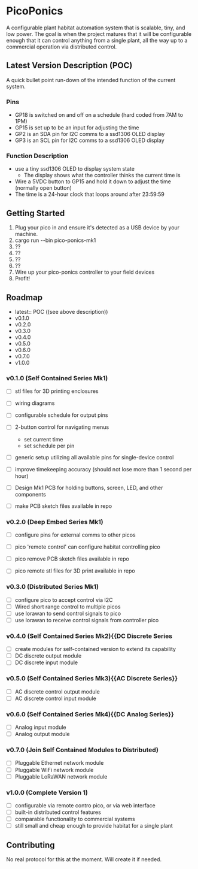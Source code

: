 # PicoPonics

A configurable plant habitat automation system that is scalable, tiny,
and low power.  The goal is when the project matures that it will be configurable enough
that it can control anything from a single plant, all the way up to
a commercial operation via distributed control.


## Latest Version Description (POC)
A quick bullet point run-down of the intended function of the current system.

### Pins
- GP18 is switched on and off on a schedule (hard coded from 7AM to 1PM)
- GP15 is set up to be an input for adjusting the time
- GP2 is an SDA pin for I2C comms to a ssd1306 OLED display
- GP3 is an SCL pin for I2C comms to a ssd1306 OLED display

### Function Description
- use a tiny ssd1306 OLED to display system state
  - The display shows what the controller thinks the current time is
- Wire a 5VDC button to GP15 and hold it down to adjust the time (normally open button)
- The time is a 24-hour clock that loops around after 23:59:59


## Getting Started
1. Plug your pico in and ensure it's detected as a USB device by your machine.
2. cargo run --bin pico-ponics-mk1 
3. ??
4. ??
5. ??
6. ??
7. Wire up your pico-ponics controller to your field devices
8. Profit!


## Roadmap
- latest:: POC ((see above description))
- v0.1.0
- v0.2.0
- v0.3.0
- v0.4.0
- v0.5.0
- v0.6.0
- v0.7.0
- v1.0.0


### v0.1.0 (Self Contained Series Mk1)
- [ ] stl files for 3D printing enclosures
- [ ] wiring diagrams
- [ ] configurable schedule for output pins
- [ ] 2-button control for navigating menus
  - set current time
  - set schedule per pin
- [ ] generic setup utilizing all available pins for single-device control
- [ ] improve timekeeping accuracy (should not lose more than 1 second per hour)
- [ ] Design Mk1 PCB for holding buttons, screen, LED, and other components
- [ ] make PCB sketch files available in repo


### v0.2.0 (Deep Embed Series Mk1)
- [ ] configure pins for external comms to other picos
- [ ] pico 'remote control' can configure habitat controlling pico
- [ ] pico remove PCB sketch files available in repo
- [ ] pico remote stl files for 3D print available in repo


### v0.3.0 (Distributed Series Mk1)
- [ ] configure pico to accept control via I2C
- [ ] Wired short range control to multiple picos
- [ ] use lorawan to send control signals to pico
- [ ] use lorawan to receive control signals from controller pico

### v0.4.0 (Self Contained Series Mk2){{DC Discrete Series
- [ ] create modules for self-contained version to extend its capability
- [ ] DC discrete output module
- [ ] DC discrete input module

### v0.5.0 (Self Contained Series Mk3){{AC Discrete Series}}
- [ ] AC discrete control output module
- [ ] AC discrete control input module

### v0.6.0 (Self Contained Series Mk4){{DC Analog Series}}
- [ ] Analog input module
- [ ] Analog output module

### v0.7.0 (Join Self Contained Modules to Distributed)
- [ ] Pluggable Ethernet network module
- [ ] Pluggable WiFi network module
- [ ] Pluggable LoRaWAN network module

### v1.0.0 (Complete Version 1)
- [ ] configurable via remote contro pico, or via web interface
- [ ] built-in distributed control features
- [ ] comparable functionality to commercial systems
- [ ] still small and cheap enough to provide habitat for a single plant

## Contributing
No real protocol for this at the moment.  Will create it if needed.